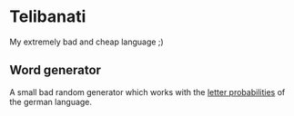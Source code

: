 # Telibanati
My extremely bad and cheap language ;)


## Word generator
A small bad random generator which works with the [letter probabilities](https://de.wikipedia.org/wiki/Buchstabenh%C3%A4ufigkeit) of the german language.




